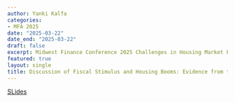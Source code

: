 ```yaml
---
author: Yanki Kalfa
categories:
- MFA 2025
date: "2025-03-22"
date_end: "2025-03-22"
draft: false
excerpt: Midwest Finance Conference 2025 Challenges in Housing Market Policy
featured: true
layout: single
title: Discussion of Fiscal Stimulus and Housing Booms: Evidence from the 2003 Tax Cuts 
---
```


[SLides](https://www.yankikalfa.com/discussion/mfa2025/Discussion_MFA.pdf)



